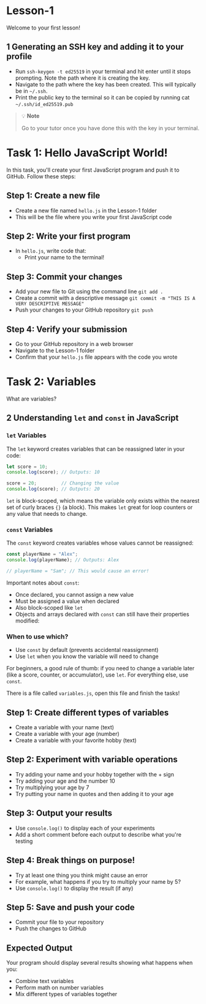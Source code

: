 # Lesson-1
Welcome to your first lesson!

## 1 Generating an SSH key and adding it to your profile

- Run `ssh-keygen -t ed25519` in your terminal and hit enter until it stops prompting. Note the path where it is creating the key.
- Navigate to the path where the key has been created. This will typically be in `~/.ssh`.
- Print the public key to the terminal so it can be copied by running cat `~/.ssh/id_ed25519.pub`

> 💡 **Note**
> 
> Go to your tutor once you have done this with the key in your terminal.


# Task 1: Hello JavaScript World!

In this task, you'll create your first JavaScript program and push it to GitHub. Follow these steps:

## Step 1: Create a new file
- Create a new file named `hello.js` in the Lesson-1 folder
- This will be the file where you write your first JavaScript code

## Step 2: Write your first program
- In `hello.js`, write code that:
    - Print your name to the terminal!

## Step 3: Commit your changes
- Add your new file to Git using the command line `git add .`
- Create a commit with a descriptive message `git commit -m "THIS IS A VERY DESCRIPTIVE MESSAGE"`
- Push your changes to your GitHub repository `git push`

## Step 4: Verify your submission
- Go to your GitHub repository in a web browser
- Navigate to the Lesson-1 folder
- Confirm that your `hello.js` file appears with the code you wrote

# Task 2: Variables

What are variables?

## 2 Understanding `let` and `const` in JavaScript

### `let` Variables

The `let` keyword creates variables that can be reassigned later in your code:

```javascript
let score = 10;
console.log(score); // Outputs: 10

score = 20;         // Changing the value
console.log(score); // Outputs: 20
```

`let` is block-scoped, which means the variable only exists within the nearest set of curly braces `{}` (a block). This makes `let` great for loop counters or any value that needs to change.

### `const` Variables

The `const` keyword creates variables whose values cannot be reassigned:

```javascript
const playerName = "Alex";
console.log(playerName); // Outputs: Alex

// playerName = "Sam"; // This would cause an error!
```

Important notes about `const`:
- Once declared, you cannot assign a new value
- Must be assigned a value when declared
- Also block-scoped like `let`
- Objects and arrays declared with `const` can still have their properties modified:


### When to use which?

- Use `const` by default (prevents accidental reassignment)
- Use `let` when you know the variable will need to change

For beginners, a good rule of thumb: if you need to change a variable later (like a score, counter, or accumulator), use `let`. For everything else, use `const`.

There is a file called `variables.js`, open this file and finish the tasks!

## Step 1: Create different types of variables
- Create a variable with your name (text)
- Create a variable with your age (number)
- Create a variable with your favorite hobby (text)

## Step 2: Experiment with variable operations
- Try adding your name and your hobby together with the + sign
- Try adding your age and the number 10
- Try multiplying your age by 7
- Try putting your name in quotes and then adding it to your age

## Step 3: Output your results
- Use `console.log()` to display each of your experiments
- Add a short comment before each output to describe what you're testing

## Step 4: Break things on purpose!
- Try at least one thing you think might cause an error
- For example, what happens if you try to multiply your name by 5?
- Use `console.log()` to display the result (if any)

## Step 5: Save and push your code
- Commit your file to your repository
- Push the changes to GitHub

## Expected Output
Your program should display several results showing what happens when you:
- Combine text variables
- Perform math on number variables
- Mix different types of variables together


